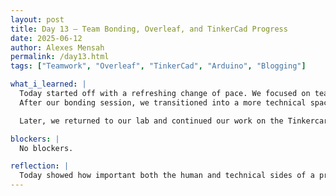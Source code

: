```yaml
---
layout: post
title: Day 13 – Team Bonding, Overleaf, and TinkerCad Progress
date: 2025-06-12
author: Alexes Mensah
permalink: /day13.html
tags: ["Teamwork", "Overleaf", "TinkerCad", "Arduino", "Blogging"]

what_i_learned: |
  Today started off with a refreshing change of pace. We focused on team bonding by playing interactive games like Taboo and Jenga. It was a great way to break the ice, build trust, and connect with other teams in a fun, relaxed environment. These games reminded us of the importance of collaboration and quick thinking.
  After our bonding session, we transitioned into a more technical space where we learned how to use Overleaf, a collaborative online LaTeX editor. We walked through how to format and style our profiles and research blog posts using LaTeX. It was my first time working in Overleaf, and it opened my eyes to how academic and research-based content is structured.

  Later, we returned to our lab and continued our work on the Tinkercard simulation. We're nearing the end of the simulation phase and have become more confident with reading sensor values, setting conditions, and using the Serial Monitor to understand data output. The most exciting part is that our physical components arrived! We’ll be transitioning from virtual simulations to hands-on wiring and coding with the actual hardware starting tomorrow.

blockers: |
  No blockers.

reflection: |
  Today showed how important both the human and technical sides of a project are. Bonding with our peers through games gave us a stronger sense of community, which makes collaboration smoother. Learning Overleaf gave me a new tool to present my work professionally, and continuing the TinkerCad simulation made me appreciate the transition from concept to real-world testing. I’m excited to finally begin building with the physical components and bring our prototype to life.
---
```

